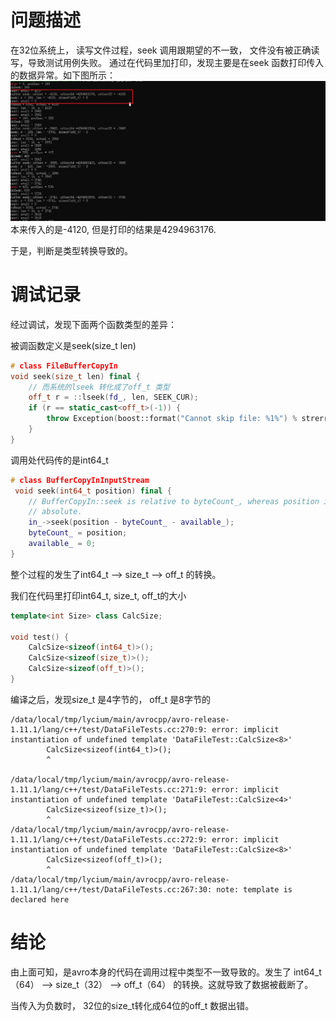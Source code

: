 #  问题描述
在32位系统上， 读写文件过程，seek 调用跟期望的不一致， 文件没有被正确读写，导致测试用例失败。
通过在代码里加打印，发现主要是在seek 函数打印传入的数据异常。如下图所示：
![test_bug](test_bug.png)
本来传入的是-4120, 但是打印的结果是4294963176. 

于是，判断是类型转换导致的。

#  调试记录

经过调试，发现下面两个函数类型的差异：

被调函数定义是seek(size_t len)
```c++
# class FileBufferCopyIn
void seek(size_t len) final {
    // 而系统的lseek 转化成了off_t 类型
    off_t r = ::lseek(fd_, len, SEEK_CUR);
    if (r == static_cast<off_t>(-1)) {
        throw Exception(boost::format("Cannot skip file: %1%") % strerror(errno));
    }
}
```

调用处代码传的是int64_t
```c++
# class BufferCopyInInputStream
 void seek(int64_t position) final {
    // BufferCopyIn::seek is relative to byteCount_, whereas position is
    // absolute.
    in_->seek(position - byteCount_ - available_);
    byteCount_ = position;
    available_ = 0;
}
```
整个过程的发生了int64_t --> size_t  --> off_t 的转换。


我们在代码里打印int64_t, size_t, off_t的大小
```c++
template<int Size> class CalcSize;

void test() {
    CalcSize<sizeof(int64_t)>();
    CalcSize<sizeof(size_t)>();
    CalcSize<sizeof(off_t)>();
}
```

编译之后，发现size_t 是4字节的， off_t 是8字节的
```shell
/data/local/tmp/lycium/main/avrocpp/avro-release-1.11.1/lang/c++/test/DataFileTests.cc:270:9: error: implicit instantiation of undefined template 'DataFileTest::CalcSize<8>'
        CalcSize<sizeof(int64_t)>();
        ^

/data/local/tmp/lycium/main/avrocpp/avro-release-1.11.1/lang/c++/test/DataFileTests.cc:271:9: error: implicit instantiation of undefined template 'DataFileTest::CalcSize<4>'
        CalcSize<sizeof(size_t)>();
        ^
/data/local/tmp/lycium/main/avrocpp/avro-release-1.11.1/lang/c++/test/DataFileTests.cc:272:9: error: implicit instantiation of undefined template 'DataFileTest::CalcSize<8>'
        CalcSize<sizeof(off_t)>();
        ^
/data/local/tmp/lycium/main/avrocpp/avro-release-1.11.1/lang/c++/test/DataFileTests.cc:267:30: note: template is declared here
```

# 结论
由上面可知，是avro本身的代码在调用过程中类型不一致导致的。发生了 int64_t（64） --> size_t（32）  --> off_t（64） 的转换。这就导致了数据被截断了。

当传入为负数时， 32位的size_t转化成64位的off_t 数据出错。





